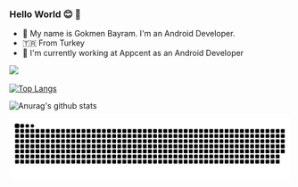 ### Hello World 😊 👋

- 🌱 My name is Gokmen Bayram. I'm an Android Developer. 
- 🇹🇷 From Turkey
- 🏢 I'm currently working at Appcent as an Android Developer

![](https://komarev.com/ghpvc/?username=gokmenbayram&color=red)

[![Top Langs](https://github-readme-stats.vercel.app/api/top-langs/?username=gokmenbayram&layout=compact)](https://github.com/anuraghazra/github-readme-stats)
     
![Anurag's github stats](https://github-readme-stats.vercel.app/api?username=gokmenbayram&theme=radical)

![snake svg](https://github.com/gokmenbayram/gokmenbayram/blob/output/github-contribution-grid-snake.svg)

<!--
**gokmenbayram/gokmenbayram** is a ✨ _special_ ✨ repository because its `README.md` (this file) appears on your GitHub profile.

Here are some ideas to get you started:

- 🔭 I’m currently working on ...
- 🌱 I’m currently learning ...
- 👯 I’m looking to collaborate on ...
- 🤔 I’m looking for help with ...
- 💬 Ask me about ...
- 📫 How to reach me: ...
- 😄 Pronouns: ...
- ⚡ Fun fact: ...
-->
